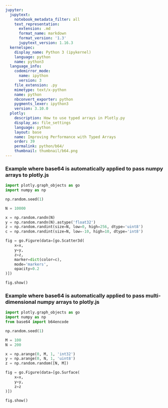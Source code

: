 ```yaml
---
jupyter:
  jupytext:
    notebook_metadata_filter: all
    text_representation:
      extension: .md
      format_name: markdown
      format_version: '1.3'
      jupytext_version: 1.16.3
  kernelspec:
    display_name: Python 3 (ipykernel)
    language: python
    name: python3
  language_info:
    codemirror_mode:
      name: ipython
      version: 3
    file_extension: .py
    mimetype: text/x-python
    name: python
    nbconvert_exporter: python
    pygments_lexer: ipython3
    version: 3.10.0
  plotly:
    description: How to use typed arrays in Plotly.py
    display_as: file_settings
    language: python
    layout: base
    name: Improving Performance with Typed Arrays
    order: 39
    permalink: python/b64/
    thumbnail: thumbnail/b64.png
---
```


### Example where base64 is automatically applied to pass numpy arrays to plotly.js

```python
import plotly.graph_objects as go
import numpy as np

np.random.seed(1)

N = 10000

x = np.random.randn(N)
y = np.random.randn(N).astype('float32')
z = np.random.randint(size=N, low=0, high=256, dtype='uint8')
c = np.random.randint(size=N, low=-10, high=10, dtype='int8')

fig = go.Figure(data=[go.Scatter3d(
    x=x,
    y=y,
    z=z,
    marker=dict(color=c),
    mode='markers',
    opacity=0.2
)])

fig.show()
```

### Example where base64 is automatically applied to pass multi-dimensional numpy arrays to plotly.js

```python
import plotly.graph_objects as go
import numpy as np
from base64 import b64encode

np.random.seed(1)

M = 100
N = 200

x = np.arange(0, M, 1, 'int32')
y = np.arange(0, N, 1, 'uint8')
z = np.random.random([N, M])

fig = go.Figure(data=[go.Surface(
    x=x,
    y=y,
    z=z
)])

fig.show()
```
